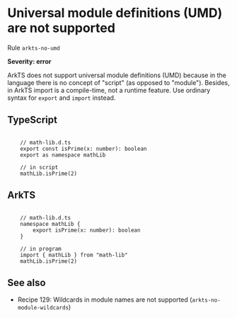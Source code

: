 #  Universal module definitions (UMD) are not supported

Rule ``arkts-no-umd``

**Severity: error**

ArkTS does not support universal module definitions (UMD) because in the
language there is no concept of "script" (as opposed to "module").
Besides, in ArkTS import is a compile-time, not a runtime feature.
Use ordinary syntax for ``export`` and ``import`` instead.


## TypeScript


```

    // math-lib.d.ts
    export const isPrime(x: number): boolean
    export as namespace mathLib

    // in script
    mathLib.isPrime(2)

```

## ArkTS


```

    // math-lib.d.ts
    namespace mathLib {
        export isPrime(x: number): boolean
    }

    // in program
    import { mathLib } from "math-lib"
    mathLib.isPrime(2)

```

## See also

- Recipe 129:  Wildcards in module names are not supported (``arkts-no-module-wildcards``)


